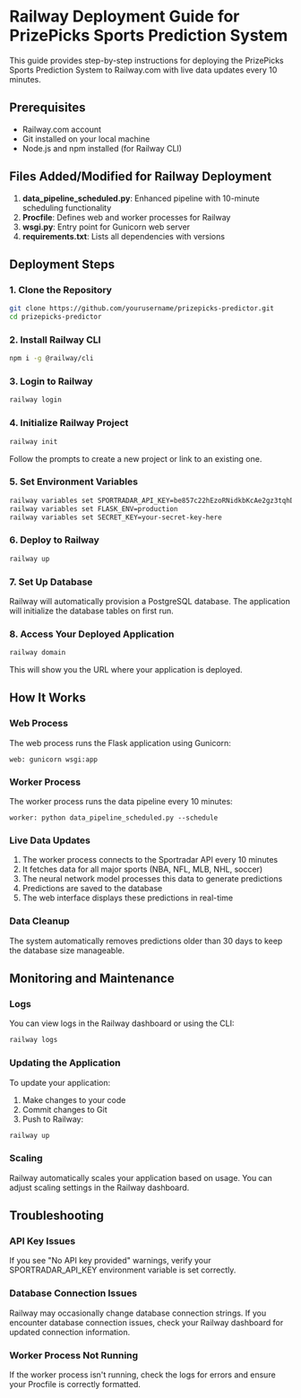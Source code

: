 # Railway Deployment Guide for PrizePicks Sports Prediction System

This guide provides step-by-step instructions for deploying the PrizePicks Sports Prediction System to Railway.com with live data updates every 10 minutes.

## Prerequisites
- Railway.com account
- Git installed on your local machine
- Node.js and npm installed (for Railway CLI)

## Files Added/Modified for Railway Deployment
1. **data_pipeline_scheduled.py**: Enhanced pipeline with 10-minute scheduling functionality
2. **Procfile**: Defines web and worker processes for Railway
3. **wsgi.py**: Entry point for Gunicorn web server
4. **requirements.txt**: Lists all dependencies with versions

## Deployment Steps

### 1. Clone the Repository
```bash
git clone https://github.com/yourusername/prizepicks-predictor.git
cd prizepicks-predictor
```

### 2. Install Railway CLI
```bash
npm i -g @railway/cli
```

### 3. Login to Railway
```bash
railway login
```

### 4. Initialize Railway Project
```bash
railway init
```
Follow the prompts to create a new project or link to an existing one.

### 5. Set Environment Variables
```bash
railway variables set SPORTRADAR_API_KEY=be857c22hEzoRNidkbKcAe2gz3tqhDWiETH2MJDf
railway variables set FLASK_ENV=production
railway variables set SECRET_KEY=your-secret-key-here
```

### 6. Deploy to Railway
```bash
railway up
```

### 7. Set Up Database
Railway will automatically provision a PostgreSQL database. The application will initialize the database tables on first run.

### 8. Access Your Deployed Application
```bash
railway domain
```
This will show you the URL where your application is deployed.

## How It Works

### Web Process
The web process runs the Flask application using Gunicorn:
```
web: gunicorn wsgi:app
```

### Worker Process
The worker process runs the data pipeline every 10 minutes:
```
worker: python data_pipeline_scheduled.py --schedule
```

### Live Data Updates
1. The worker process connects to the Sportradar API every 10 minutes
2. It fetches data for all major sports (NBA, NFL, MLB, NHL, soccer)
3. The neural network model processes this data to generate predictions
4. Predictions are saved to the database
5. The web interface displays these predictions in real-time

### Data Cleanup
The system automatically removes predictions older than 30 days to keep the database size manageable.

## Monitoring and Maintenance

### Logs
You can view logs in the Railway dashboard or using the CLI:
```bash
railway logs
```

### Updating the Application
To update your application:
1. Make changes to your code
2. Commit changes to Git
3. Push to Railway:
```bash
railway up
```

### Scaling
Railway automatically scales your application based on usage. You can adjust scaling settings in the Railway dashboard.

## Troubleshooting

### API Key Issues
If you see "No API key provided" warnings, verify your SPORTRADAR_API_KEY environment variable is set correctly.

### Database Connection Issues
Railway may occasionally change database connection strings. If you encounter database connection issues, check your Railway dashboard for updated connection information.

### Worker Process Not Running
If the worker process isn't running, check the logs for errors and ensure your Procfile is correctly formatted.

